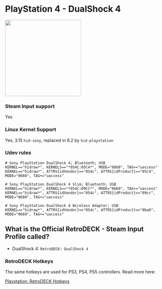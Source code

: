# PlayStation 4 - DualShock 4

<img src="../../../wiki_images/controllers/ps4-dualshock4.png" width="250">

### Steam Input support
Yes

### Linux Kernel Support
Yes, 3.15  `hid-sony`, replaced in 6.2 by `hid-playstation`

### Udev rules

```
# Sony PlayStation DualShock 4; Bluetooth; USB
KERNEL=="hidraw*", KERNELS=="*054C:05C4*", MODE="0660", TAG+="uaccess"
KERNEL=="hidraw*", ATTRS{idVendor}=="054c", ATTRS{idProduct}=="05c4", MODE="0660", TAG+="uaccess"

# Sony PlayStation DualShock 4 Slim; Bluetooth; USB
KERNEL=="hidraw*", KERNELS=="*054C:09CC*", MODE="0660", TAG+="uaccess"
KERNEL=="hidraw*", ATTRS{idVendor}=="054c", ATTRS{idProduct}=="09cc", MODE="0660", TAG+="uaccess"

# Sony PlayStation DualShock 4 Wireless Adapter; USB
KERNEL=="hidraw*", ATTRS{idVendor}=="054c", ATTRS{idProduct}=="0ba0", MODE="0660", TAG+="uaccess"
```

## What is the Official RetroDECK - Steam Input Profile called?

- DualShock 4: `RetroDECK: DualShock 4`

### RetroDECK Hotkeys

The same hotkeys are used for PS3, PS4, PS5 controllers. Read more here:


[Playstation: RetroDECK Hotkeys](../../wiki_rd_controls/hotkeys-playstation.md)
